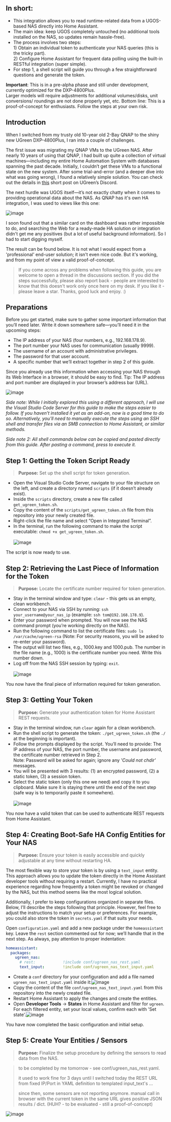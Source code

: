 ## In short:


- This integration allows you to read runtime-related data from a UGOS-based NAS directly into Home Assistant.
- The main idea: keep UGOS completely untouched (no additional tools installed on the NAS, so updates remain hassle-free).
- The process involves two steps:<br/>1) Obtain an individual token to authenticate your NAS queries (this is the tricky part).<br/>2) Configure Home Assistant for frequent data polling using the built-in RESTful integration (super simple).
- For step 1, a shell script will guide you through a few straightforward questions and generate the token.

**Important**: This is in a pre-alpha phase and still under development, currently optimized for the DXP-4800Plus.<br/>Larger models will require adjustments for additional volumes/disks, unit conversions/ roundings are not done properly yet, etc. Bottom line: This is a proof-of-concept for enthusiasts. Follow the steps at your own risk.

## Introduction

When I switched from my trusty old 10-year old 2-Bay QNAP to the shiny new UGreen DXP-4800Plus, I ran into a couple of challenges.

The first issue was migrating my QNAP VMs to the UGreen NAS. After nearly 10 years of using that QNAP, I had built up quite a collection of virtual machines—including my entire Home Automation System with databases spanning the past decade. Initially, I couldn’t get these VMs to a functional state on the new system. After some trial-and-error (and a deeper dive into what was going wrong), I found a relatively simple solution. You can check out the details in [this](https://discord.com/channels/1208438687168335913/1270855790147797104/1318333164455723070) short post on UGreen’s Discord.

The next hurdle was UGOS itself—it’s not exactly chatty when it comes to providing operational data about the NAS. As QNAP has it's own HA integration, I was used to views like this one:

![image](https://github.com/user-attachments/assets/a7d0b14b-f056-4609-acbc-414baf8e3dd2)

I soon found out that a similar card on the dashboard was rather impossible to do, and searching the Web for a ready-made HA solution or integration didn't get me any positives (but a lot of useful background information). So I had to start digging myself.

The result can be found below. It is not what I would expect from a 'professional' end-user solution; it isn't even nice code. But it's working, and from my point of view a valid proof-of-concept.

> If you come across any problems when following this guide, you are welcome to open a thread in the discussions section.
> If you did the steps successfully, please also report back - people are interested to know that this doesn't work only once here on my desk.
> If you like it - please leave a star. Thanks, good luck and enjoy. :)

## Preparations

Before you get started, make sure to gather some important information that you’ll need later. Write it down somewhere safe—you’ll need it in the upcoming steps:

- The IP address of your NAS (four numbers, e.g., 192.168.178.9).
- The port number your NAS uses for communication (usually 9999).
- The username of an account with administrative privileges.
- The password for that user account.
- A specific number that we’ll extract together in step 2 of this guide.

Since you already use this information when accessing your NAS through its Web Interface in a browser, it should be easy to find.
Tip: The IP address and port number are displayed in your browser’s address bar (URL).

![image](https://github.com/user-attachments/assets/43a8ca7e-cc14-4aff-8b0b-9379804f5b28)

_Side note: While I initially explored this using a different approach, I will use the Visual Studio Code Server for this guide to make the steps easier to follow. If you haven’t installed it yet as an add-on, now is a good time to do so. Alternatively, you’ll need to manually execute the steps using an SSH shell and transfer files via an SMB connection to Home Assistant, or similar methods._

_Side note 2: All shell commands below can be copied and pasted directly from this guide. After pasting a command, press <Enter> to execute it._

## Step 1: Getting the Token Script Ready
> **Purpose:** Set up the shell script for token generation.

- Open the Visual Studio Code Server, navigate to your file structure on the left, and create a directory named `scripts` (if it doesn’t already exist).
- Inside the `scripts` directory, create a new file called `get_ugreen_token.sh`.
- Copy the content of the `scripts/get_ugreen_token.sh` file from this repository into your newly created file.
- Right-click the file name and select “Open in Integrated Terminal”.
- In the terminal, run the following command to make the script executable: `chmod +x get_ugreen_token.sh`.<br/><br/> ![image](https://github.com/user-attachments/assets/160ee7f7-5eab-45a6-8db8-99e6a2fc9b5b)

The script is now ready to use.

## Step 2: Retrieving the Last Piece of Information for the Token
> **Purpose:** Locate the certificate number required for token generation.

- Stay in the terminal window and type: `clear` - this gets us an empty, clean workbench.
- Connect to your NAS via SSH by running: `ssh your_username@your_nas_ip` (example: `ssh tom@192.168.178.9`).
- Enter your password when prompted. You will now see the NAS command prompt (you’re working directly on the NAS).
- Run the following command to list the certificate files: `sudo ls /var/cache/ugreen-rsa` (Note: For security reasons, you will be asked to re-enter your password).
- The output will list two files, e.g., 1000.key and 1000.pub. The number in the file name (e.g., 1000) is the certificate number you need. Write this number down.
- Log off from the NAS SSH session by typing: `exit`.<br/><br/>![image](https://github.com/user-attachments/assets/01d9a86c-76bf-4fc0-a554-9c015dc6dd4e)

You now have the final piece of information required for token generation.

## Step 3: Getting Your Token
> **Purpose:** Generate your authentication token for Home Assistant REST requests.

- Stay in the terminal window, run `clear` again for a clean workbench.
- Run the shell script to generate the token: `./get_ugreen_token.sh` (the `./` at the beginning is important).
- Follow the prompts displayed by the script. You’ll need to provide: The IP address of your NAS, the port number, the username and password, the certificate number retrieved in Step 2.<br/>Note: Password will be asked for again; ignore any _'Could not chdir'_ messages.
- You will be presented with 3 results: (1) an encrypted password, (2) a static token, (3) a session token.
- Select the static token (only this one we need) and copy it to you clipboard. Make sure it is staying there until the end of the next step (safe way is to temporarily paste it somewhere).<br/><br/>![image](https://github.com/user-attachments/assets/64ee57b2-8720-43af-a453-22def10e91d7)

You now have a valid token that can be used to authenticate REST requests from Home Assistant.

## Step 4: Creating Boot-Safe HA Config Entities for Your NAS

> **Purpose:** Ensure your token is easily accessible and quickly adjustable at any time without restarting HA.

The most flexible way to store your token is by using a `text_input` entity. This approach allows you to update the token directly in the Home Assistant developer tools without requiring a restart. Currently, I have no practical experience regarding how frequently a token might be revoked or changed by the NAS, but this method seems like the most logical solution.

Additionally, I prefer to keep configurations organized in separate files. Below, I’ll describe the steps following that principle. However, feel free to adjust the instructions to match your setup or preferences. For example, you could also store the token in `secrets.yaml` if that suits your needs.

Open `configuration.yaml` and add a new package under the `homeassistant` key. Leave the `rest` section commented out for now; we’ll handle that in the next step. As always, pay attention to proper indentation:
```yaml
homeassistant:
  packages:
    ugreen_nas:
      # rest:            !include conf/ugreen_nas_rest.yaml
      text_input:        !include conf/ugreen_nas_text_input.yaml
```


- Create a `conf` directory for your configuration and add a file named `ugreen_nas_text_input.yaml` inside it:![image](https://github.com/user-attachments/assets/559ac374-7b92-487a-8e0a-6acd7fa4aa0e)
- Copy the content of the file `conf/ugreen_nas_text_input.yaml` from this repository into the newly created file.
- Restart Home Assistant to apply the changes and create the entities.
- Open **Developer Tools** → **States** in Home Assistant and filter for `ugreen`. For each filtered entity, set your local values, confirm each with 'Set state'.![image](https://github.com/user-attachments/assets/e04e4abe-c5a3-49c0-acba-9f2d375cdd7a)

You have now completed the basic configuration and initial setup.

## Step 5: Create Your Entities / Sensors
> **Purpose:** Finalize the setup procedure by defining the sensors to read data from the NAS.


>to be completed by me tomorrow - see conf/ugreen_nas_rest.yaml.
>
>it used to work fine for 3 days until I switched today the REST URL from fixed IP/Port in YAML definition to templated input_text's ...
>
>since then, some sensors are not reporting anymore. manual call in browser with the current token in the same URL gives positive JSON results / dict. (HUH? - to be evaluated - still a proof-of-concept)

![image](https://github.com/user-attachments/assets/086f2108-7872-42f1-90ff-faec348ada39)
